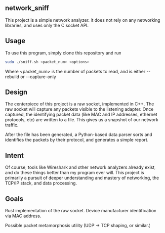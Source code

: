 ## network_sniff
This project is a simple network analyzer. It does not rely on any networking libraries, and uses only the C socket API. 

## Usage
To use this program, simply clone this repository and run

```bash
sudo ./sniff.sh <packet_num> <options>

```
Where <packet_num> is the number of packets to read, and <options> is either --rebuild or --capture-only


## Design
The centerpiece of this project is a raw socket, implemented in C++. The raw socket will capture any packets visible to the listening adapter.
Once captured, the identifying packet data (like MAC and IP addresses, ethernet protocols, etc) are written to a file. This gives us a snapshot of our network traffic.

After the file has been generated, a Python-based data parser sorts and identifies the packets by their protocol, and generates a simple report.

## Intent
Of course, tools like Wireshark and other network analyzers already exist, and do these things better than my program ever will. This project is primarily a pursuit of deeper understanding and mastery of networking, the TCP/IP stack, and data processing.

## Goals
Rust implementation of the raw socket.
Device manufacturer identification via MAC address.

Possible packet metamorphosis utility (UDP -> TCP shaping, or similar.)
